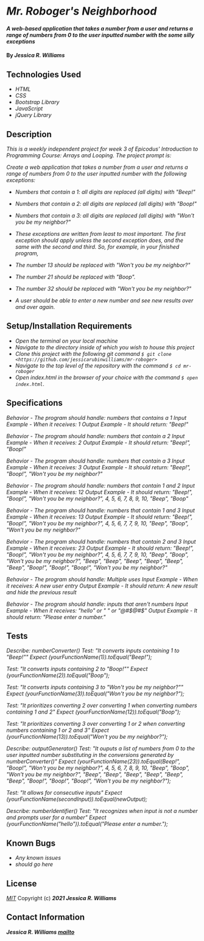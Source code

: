 # _Mr. Roboger's Neighborhood_

#### _A web-based application that takes a number from a user and returns a range of numbers from 0 to the user inputted number with the some silly exceptions_

#### By _**Jessica R. Williams**_

## Technologies Used

* _HTML_
* _CSS_
* _Bootstrap Library_
* _JavaScript_
* _jQuery Library_

## Description

_This is a weekly independent project for week 3 of Epicodus' Introduction to Programming Course: Arrays and Looping. The project prompt is:_

_Create a web application that takes a number from a user and returns a range of numbers from 0 to the user inputted number with the following exceptions:_

* _Numbers that contain a 1: all digits are replaced (all digits) with "Beep!"_
* _Numbers that contain a 2: all digits are replaced (all digits) with "Boop!"_
* _Numbers that contain a 3: all digits are replaced (all digits) with "Won't you be my neighbor?"_
* _These exceptions are written from least to most important. The first exception should apply unless the second exception does, and the same with the second and third. So, for example, in your finished program,_

* _The number 13 should be replaced with "Won't you be my neighbor?"_
* _The number 21 should be replaced with "Boop"._
* _The number 32 should be replaced with "Won't you be my neighbor?"_
* _A user should be able to enter a new number and see new results over and over again._

## Setup/Installation Requirements

* _Open the terminal on your local machine_
* _Navigate to the directory inside of which you wish to house this project_
* _Clone this project with the following git command `$ git clone <https://github.com/jessicarubinwilliams/mr-roboger>`_
* _Navigate to the top level of the repository with the command `$ cd mr-roboger`_
* _Open index.html in the browser of your choice with the command `$ open index.html`_.

<!-- _Alternatively,_

* _Direct your browser to a [live version on GitHub Pages.] (jessicarubinwilliams.github.io/mr-roboger/index.html)_ -->

## Specifications

_Behavior - The program should handle: numbers that contains a 1_
_Input Example - When it receives: 1_
_Output Example - It should return: "Beep!"_

_Behavior - The program should handle: numbers that contain a 2_
_Input Example - When it receives: 2_
_Output Example - It should return: "Beep!", "Boop!"_

_Behavior - The program should handle: numbers that contain a 3_
_Input Example - When it receives: 3_
_Output Example - It should return: "Beep!", "Boop!", "Won't you be my neighbor?"_

_Behavior - The program should handle: numbers that contain 1 and 2_
_Input Example - When it receives: 12_
_Output Example - It should return: "Beep!", "Boop!", "Won't you be my neighbor?", 4, 5, 6, 7, 8, 9, 10, "Beep", "Boop"_

_Behavior - The program should handle: numbers that contain 1 and 3_
_Input Example - When it receives: 13_
_Output Example - It should return: "Beep!", "Boop!", "Won't you be my neighbor?", 4, 5, 6, 7, 7, 9, 10, "Beep", "Boop", "Won't you be my neighbor?"_

_Behavior - The program should handle: numbers that contain 2 and 3_
_Input Example - When it receives: 23_
_Output Example - It should return: "Beep!", "Boop!", "Won't you be my neighbor?", 4, 5, 6, 7, 7, 9, 10, "Beep", "Boop", "Won't you be my neighbor?", "Beep", "Beep", "Beep", "Beep", "Beep", "Beep", "Boop!", "Boop!", "Boop!", "Won't you be my neighbor?"_

_Behavior - The program should handle: Multiple uses_
_Input Example - When it receives: A new user entry_
_Output Example - It should return: A new result and hide the previous result_

_Behavior - The program should handle: inputs that aren't numbers_
_Input Example - When it receives: "hello" or " " or "@#$@#$"_
_Output Example - It should return: "Please enter a number."_


## Tests

_Describe: numberConverter()_
_Test: "It converts inputs containing 1 to \"Beep!\""_
_Expect (yourFunctionName(1)).toEqual("Beep!");_

_Test: "It converts inputs containing 2 to \"Boop!\""_
_Expect (yourFunctionName(2)).toEqual("Boop");_

_Test: "It converts inputs containing 3 to \"Won't you be my neighbor?\""_
_Expect (yourFunctionName(3)).toEqual("Won't you be my neighbor?");_

_Test: "It prioritizes converting 2 over converting 1 when converting numbers containing 1 and 2"_
_Expect (yourFunctionName(12)).toEqual("Boop");_

_Test: "It prioritizes converting 3 over converting 1 or 2 when converting numbers containing 1 or 2 and 3"_
_Expect (yourFunctionName(13)).toEqual("Won't you be my neighbor?");_

_Describe: outputGenerator()_
_Test: "It ouputs a list of numbers from 0 to the user inputted number substituting in the conversions generated by numberConverter()"_
_Expect (yourFunctionName(23)).toEqual(Beep!", "Boop!", "Won't you be my neighbor?", 4, 5, 6, 7, 8, 9, 10, "Beep", "Boop", "Won't you be my neighbor?", "Beep", "Beep", "Beep", "Beep", "Beep", "Beep", "Boop!", "Boop!", "Boop!", "Won't you be my neighbor?");_

_Test: "It allows for consecutive inputs"_
_Expect (yourFunctionName(secondInput)).toEqual(newOutput);_

_Describe: numberIdentifier()_
_Test: "It recognizes when input is not a number and prompts user for a number"_
_Expect (yourFunctionName("hello")).toEqual("Please enter a number.");_


## Known Bugs

* _Any known issues_
* _should go here_

## License
*[MIT](https://choosealicense.com/licenses/mit/)*
Copyright (c) **_2021 Jessica R. Williams_**

## Contact Information
**_Jessica R. Williams [mailto](mailto:jessicarubinwilliams@gmail.com)_**